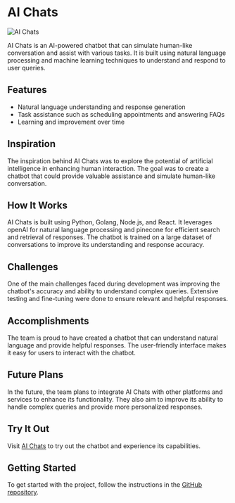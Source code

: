 # AI Chats

![AI Chats](https://github.com/aichats/aichats/assets/24226219/6dc98a69-03bd-461f-ae88-39a61fac59d5)

AI Chats is an AI-powered chatbot that can simulate human-like conversation and assist with various tasks. It is built using natural language processing and machine learning techniques to understand and respond to user queries.

## Features

- Natural language understanding and response generation
- Task assistance such as scheduling appointments and answering FAQs
- Learning and improvement over time

## Inspiration

The inspiration behind AI Chats was to explore the potential of artificial intelligence in enhancing human interaction. The goal was to create a chatbot that could provide valuable assistance and simulate human-like conversation.

## How It Works

AI Chats is built using Python, Golang, Node.js, and React. It leverages openAI for natural language processing and pinecone for efficient search and retrieval of responses. The chatbot is trained on a large dataset of conversations to improve its understanding and response accuracy.

## Challenges

One of the main challenges faced during development was improving the chatbot's accuracy and ability to understand complex queries. Extensive testing and fine-tuning were done to ensure relevant and helpful responses.

## Accomplishments

The team is proud to have created a chatbot that can understand natural language and provide helpful responses. The user-friendly interface makes it easy for users to interact with the chatbot.

## Future Plans

In the future, the team plans to integrate AI Chats with other platforms and services to enhance its functionality. They also aim to improve its ability to handle complex queries and provide more personalized responses.

## Try It Out

Visit [AI Chats](http://aichats.surge.sh) to try out the chatbot and experience its capabilities.

## Getting Started

To get started with the project, follow the instructions in the [GitHub repository](https://github.com/aichats/aichats).


